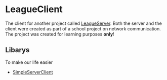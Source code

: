 # LeagueClient
The client for another project called [LeagueServer](https://github.com/TheGamerH18/LeagueServer).
Both the server and the client were created as part of a school project on network communication.
The project was created for learning purposes **only**!

## Libarys
To make our life easier
- [SimpleServerClient](https://github.com/DeBukkIt/SimpleServerClient)
